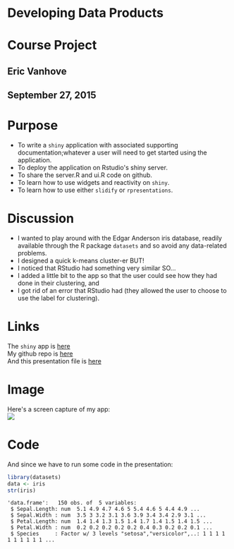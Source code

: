 Developing Data Products  
========================================================
# Course Project  
## Eric Vanhove  
## September 27, 2015  

Purpose  
========================================================

- To write a `shiny` application with associated supporting documentation;whatever
a user will need to get started using the application.  
- To deploy the application on Rstudio's shiny server.  
- To share the server.R and ui.R code on github.
- To learn how to use widgets and reactivity on `shiny`.
- To learn how to use either `slidify` or `rpresentations`.

Discussion
========================================================

- I wanted to play around with the Edgar Anderson iris database, readily available through the R package `datasets` and so avoid any data-related problems.  
- I designed a quick k-means cluster-er BUT!  
- I noticed that RStudio had something very similar SO...  
- I added a little bit to the app so that the user could see how they had done in their clustering, and  
- I got rid of an error that RStudio had (they allowed the user to choose to use the label for clustering).  

Links
========================================================

The `shiny` app is [here](https://evohnave.shinyapps.io/ddp_project)  
My github repo is [here](https://github.com/evohnave/DDP_Project)  
And this presentation file is [here](http://rpubs.com/evohnave/DDP_Project)  

Image
========================================================

Here's a screen capture of my app:  
![](https://github.com/evohnave/DDP_Project/blob/master/DDP_Project.PNG?raw=true)

Code
========================================================

And since we have to run some code in the presentation:  

```r
library(datasets)
data <- iris
str(iris)
```

```
'data.frame':	150 obs. of  5 variables:
 $ Sepal.Length: num  5.1 4.9 4.7 4.6 5 5.4 4.6 5 4.4 4.9 ...
 $ Sepal.Width : num  3.5 3 3.2 3.1 3.6 3.9 3.4 3.4 2.9 3.1 ...
 $ Petal.Length: num  1.4 1.4 1.3 1.5 1.4 1.7 1.4 1.5 1.4 1.5 ...
 $ Petal.Width : num  0.2 0.2 0.2 0.2 0.2 0.4 0.3 0.2 0.2 0.1 ...
 $ Species     : Factor w/ 3 levels "setosa","versicolor",..: 1 1 1 1 1 1 1 1 1 1 ...
```
